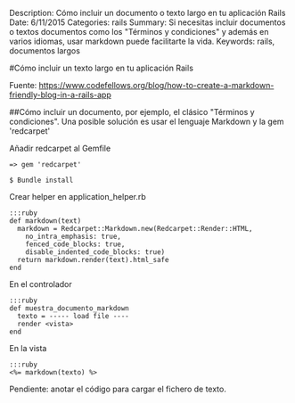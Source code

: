 Description: Cómo incluir un documento o texto largo en tu aplicación Rails
Date: 6/11/2015
Categories: rails
Summary: Si necesitas incluir documentos o textos documentos como los "Términos y condiciones" y además en varios idiomas, usar markdown puede facilitarte la vida.
Keywords: rails, documentos largos

#Cómo incluir un texto largo en tu aplicación Rails

Fuente: <https://www.codefellows.org/blog/how-to-create-a-markdown-friendly-blog-in-a-rails-app>

##Cómo incluir un documento, por ejemplo, el clásico "Términos y condiciones".
Una posible solución es usar el lenguaje Markdown y la gem 'redcarpet'

Añadir redcarpet al Gemfile

    => gem 'redcarpet'

    $ Bundle install

Crear helper en application_helper.rb

    :::ruby
    def markdown(text)
      markdown = Redcarpet::Markdown.new(Redcarpet::Render::HTML,
        no_intra_emphasis: true,
        fenced_code_blocks: true,  
        disable_indented_code_blocks: true)
      return markdown.render(text).html_safe
    end

En el controlador

    :::ruby
    def muestra_documento_markdown
      texto = ----- load file ----
      render <vista>
    end

En la vista
   
    :::ruby
    <%= markdown(texto) %>

Pendiente: anotar el código para cargar el fichero de texto.